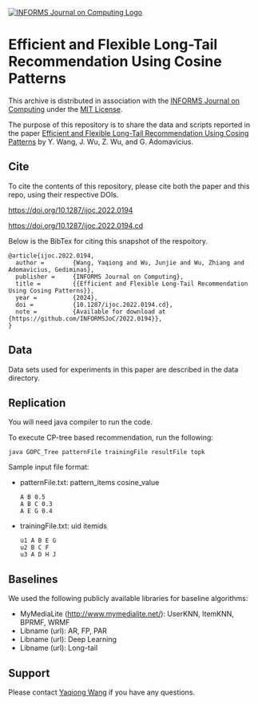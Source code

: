 [![INFORMS Journal on Computing Logo](https://INFORMSJoC.github.io/logos/INFORMS_Journal_on_Computing_Header.jpg)](https://pubsonline.informs.org/journal/ijoc)

# Efficient and Flexible Long-Tail Recommendation Using Cosine Patterns

This archive is distributed in association with the [INFORMS Journal on
Computing](https://pubsonline.informs.org/journal/ijoc) under the [MIT License](LICENSE).

The purpose of this repository is to share the data and scripts reported in the paper 
[Efficient and Flexible Long-Tail Recommendation Using Cosing Patterns](https://doi.org/10.1287/ijoc.2022.0194) by Y. Wang, J. Wu, Z. Wu, and G. Adomavicius. 

## Cite

To cite the contents of this repository, please cite both the paper and this repo, using their respective DOIs.

https://doi.org/10.1287/ijoc.2022.0194

https://doi.org/10.1287/ijoc.2022.0194.cd

Below is the BibTex for citing this snapshot of the respoitory.

```
@article{ijoc.2022.0194,
  author =        {Wang, Yaqiong and Wu, Junjie and Wu, Zhiang and Adomavicius, Gediminas},
  publisher =     {INFORMS Journal on Computing},
  title =         {{Efficient and Flexible Long-Tail Recommendation Using Cosing Patterns}},
  year =          {2024},
  doi =           {10.1287/ijoc.2022.0194.cd},
  note =          {Available for download at {https://github.com/INFORMSJoC/2022.0194}},
}  
```

## Data
Data sets used for experiments in this paper are described in the data directory.

## Replication

You will need java compiler to run the code.

To execute CP-tree based recommendation, run the following:
```
java GOPC_Tree patternFile trainingFile resultFile topk
```
Sample input file format:
 - patternFile.txt: pattern_items cosine_value
   ```
   A B 0.5
   A B C 0.3
   A E G 0.4
   ```
 - trainingFile.txt: uid itemids
   ```
   u1 A B E G
   u2 B C F
   u3 A D H J
   ```
## Baselines

We used the following publicly available libraries for baseline algorithms:
- MyMediaLite (http://www.mymedialite.net/): UserKNN, ItemKNN, BPRMF, WRMF
- Libname (url): AR, FP, PAR
- Libname (url): Deep Learning
- Libname (url): Long-tail

## Support
Please contact [Yaqiong Wang](ywang31@scu.edu) if you have any questions.
